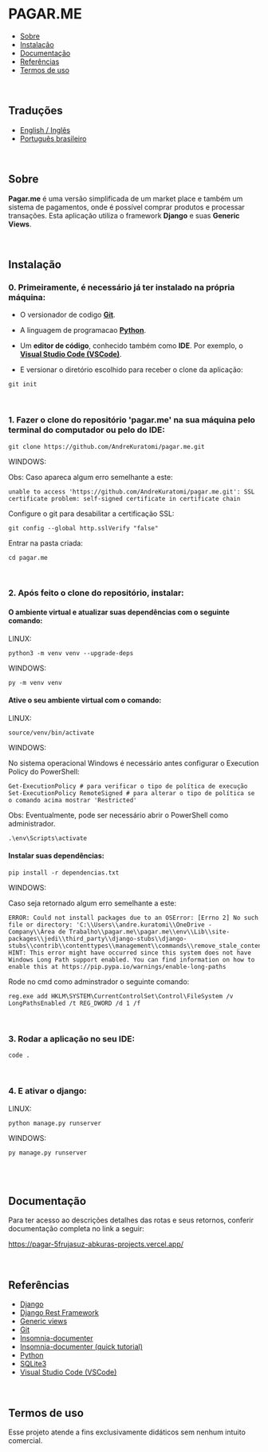 # PAGAR.ME

- [Sobre](#sobre)
- [Instalação](#instalação)
- [Documentação](#documentação)
- [Referências](#referências)
- [Termos de uso](#termos-de-uso)

<br>

## Traduções

- [English / Inglês](https://github.com/AndreKuratomi/pagar.me)
- [Português brasileiro](./README_pt-br.md)


<br>

## Sobre

<p><strong>Pagar.me</strong> é uma versão simplificada de um market place e também um sistema de pagamentos, onde é possível comprar produtos e processar transações. Esta aplicação utiliza o framework <strong>Django</strong> e suas <strong>Generic Views</strong>.</p>

<br>

## Instalação

<h3>0. Primeiramente, é necessário já ter instalado na própria máquina:</h3>

- O versionador de codigo <b>[Git](https://git-scm.com/downloads)</b>.

- A linguagem de programacao <b>[Python](https://www.python.org/downloads/)</b>.

- Um <b>editor de código</b>, conhecido também como <b>IDE</b>. Por exemplo, o <b>[Visual Studio Code (VSCode)](https://code.visualstudio.com/)</b>.

- <p> E versionar o diretório escolhido para receber o clone da aplicação:</p>

```
git init
```
<br>

<h3>1. Fazer o clone do repositório 'pagar.me' na sua máquina pelo terminal do computador ou pelo do IDE:</h3>

```
git clone https://github.com/AndreKuratomi/pagar.me.git
```

WINDOWS:

Obs: Caso apareca algum erro semelhante a este: 

```
unable to access 'https://github.com/AndreKuratomi/pagar.me.git': SSL certificate problem: self-signed certificate in certificate chain
```

Configure o git para desabilitar a certificação SSL:

```
git config --global http.sslVerify "false"
```

<p>Entrar na pasta criada:</p>

```
cd pagar.me
```
<br>

<h3>2. Após feito o clone do repositório, instalar:</h3>

<h4>O ambiente virtual e atualizar suas dependências com o seguinte comando:</h4>

LINUX:
```
python3 -m venv venv --upgrade-deps
```

WINDOWS:
```
py -m venv venv
```

<h4>Ative o seu ambiente virtual com o comando:</h4>

LINUX:
```
source/venv/bin/activate
```

WINDOWS:

No sistema operacional Windows é necessário antes configurar o Execution Policy do PowerShell:

```
Get-ExecutionPolicy # para verificar o tipo de política de execução
Set-ExecutionPolicy RemoteSigned # para alterar o tipo de política se o comando acima mostrar 'Restricted'
```
Obs: Eventualmente, pode ser necessário abrir o PowerShell como administrador.

```
.\env\Scripts\activate
```


<h4>Instalar suas dependências:</h4>

```
pip install -r dependencias.txt
```

WINDOWS:

Caso seja retornado algum erro semelhante a este:

```
ERROR: Could not install packages due to an OSError: [Errno 2] No such file or directory: 'C:\\Users\\andre.kuratomi\\OneDrive - Company\\Área de Trabalho\\pagar.me\\pagar.me\\env\\Lib\\site-packages\\jedi\\third_party\\django-stubs\\django-stubs\\contrib\\contenttypes\\management\\commands\\remove_stale_contenttypes.pyi'
HINT: This error might have occurred since this system does not have Windows Long Path support enabled. You can find information on how to enable this at https://pip.pypa.io/warnings/enable-long-paths
```

Rode no cmd como adminstrador o seguinte comando:

```
reg.exe add HKLM\SYSTEM\CurrentControlSet\Control\FileSystem /v LongPathsEnabled /t REG_DWORD /d 1 /f
```
<br>
<h3>3. Rodar a aplicação no seu IDE:</h3>

```
code .
```
<br>

<h3>4. E ativar o django:</h3>

LINUX:
```
python manage.py runserver
```

WINDOWS:
```
py manage.py runserver
```
<br>

<br>


## Documentação

Para ter acesso ao descrições detalhes das rotas e seus retornos, conferir documentação completa no link a seguir:

https://pagar-5frujasuz-abkuras-projects.vercel.app/

<br>

## Referências

- [Django](https://www.djangoproject.com/)
- [Django Rest Framework](https://www.django-rest-framework.org/)
- [Generic views](https://www.django-rest-framework.org/api-guide/generic-views/)
- [Git](https://git-scm.com/downloads)
- [Insomnia-documenter](https://www.npmjs.com/package/insomnia-documenter)
- [Insomnia-documenter (quick tutorial)](https://www.youtube.com/watch?v=pq2u3FqVVy8)
- [Python](https://www.python.org/downloads/)
- [SQLite3](https://docs.python.org/3/library/sqlite3.html)
- [Visual Studio Code (VSCode)](https://code.visualstudio.com/)

<br>

## Termos de uso

Esse projeto atende a fins exclusivamente didáticos sem nenhum intuito comercial.
